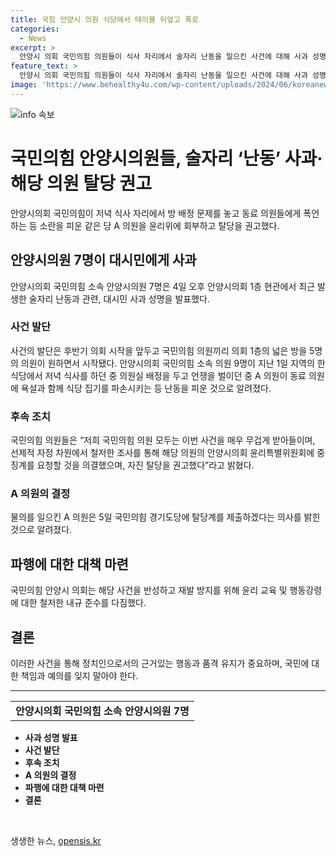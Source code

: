 ```yaml
---
title: 국힘 안양시 의원 식당에서 테이블 뒤엎고 폭로
categories:
  - News
excerpt: >
  안양시 의회 국민의힘 의원들이 식사 자리에서 술자리 난동을 일으킨 사건에 대해 사과 성명을 발표했다. 소란을 일으킨 의원에 대한 윤리위 회부와 탈당을 권고하는 결의를 내놓았으며, 이에 대한 대시민 사과도 진행됐다. 사건은 의회방 배정을 둘러싸고 시작돼 A 의원이 동료 의원을 욕설하고 식기를 파손한 것으로 전해졌다. 경찰 출동으로 사태는 진압됐고, A의원은 탈당 의사를 밝힌 상황이다. (150자)
feature_text: >
  안양시 의회 국민의힘 의원들이 식사 자리에서 술자리 난동을 일으킨 사건에 대해 사과 성명을 발표했다. 소란을 일으킨 의원에 대한 윤리위 회부와 탈당을 권고하는 결의를 내놓았으며, 이에 대한 대시민 사과도 진행됐다. 사건은 의회방 배정을 둘러싸고 시작돼 A 의원이 동료 의원을 욕설하고 식기를 파손한 것으로 전해졌다. 경찰 출동으로 사태는 진압됐고, A의원은 탈당 의사를 밝힌 상황이다. (150자)
image: 'https://www.behealthy4u.com/wp-content/uploads/2024/06/koreanews.jpg'
---
```


<p><img src="https://www.behealthy4u.com/wp-content/uploads/2024/06/koreanews.jpg" alt="info 속보" /></p>

<h1 data-ke-size="size26">국민의힘 안양시의원들, 술자리 ‘난동’ 사과·해당 의원 탈당 권고</h1>

<p data-ke-size="size16">안양시의회 국민의힘이 저녁 식사 자리에서 방 배정 문제를 놓고 동료 의원들에게 폭언하는 등 소란을 피운 같은 당 A 의원을 윤리위에 회부하고 탈당을 권고했다.</p>

<h2 data-ke-size="size24">안양시의원 7명이 대시민에게 사과</h2>

<p data-ke-size="size16">안양시의회 국민의힘 소속 안양시의원 7명은 4일 오후 안양시의회 1층 현관에서 최근 발생한 술자리 난동과 관련, 대시민 사과 성명을 발표했다.</p>

<h3 data-ke-size="size22">사건 발단</h3>

<p data-ke-size="size16">사건의 발단은 후반기 의회 시작을 앞두고 국민의힘 의원끼리 의회 1층의 넓은 방을 5명의 의원이 원하면서 시작됐다. 안양시의회 국민의힘 소속 의원 9명이 지난 1일 지역의 한 식당에서 저녁 식사를 하던 중 의원실 배정을 두고 언쟁을 벌이던 중 A 의원이 동료 의원에 욕설과 함께 식당 집기를 파손시키는 등 난동을 피운 것으로 알려졌다.</p>

<h3 data-ke-size="size22">후속 조치</h3>

<p data-ke-size="size16">국민의힘 의원들은 “저희 국민의힘 의원 모두는 이번 사건을 매우 무겁게 받아들이며, 선제적 자정 차원에서 철저한 조사를 통해 해당 의원의 안양시의회 윤리특별위원회에 중징계를 요청할 것을 의결했으며, 자진 탈당을 권고했다”라고 밝혔다.</p>

<h3 data-ke-size="size22">A 의원의 결정</h3>

<p data-ke-size="size16">물의를 일으킨 A 의원은 5일 국민의힘 경기도당에 탈당계를 제출하겠다는 의사를 밝힌 것으로 알려졌다.</p>

<h2 data-ke-size="size24">파행에 대한 대책 마련</h2>

<p data-ke-size="size16">국민의힘 안양시 의회는 해당 사건을 반성하고 재발 방지를 위해 윤리 교육 및 행동강령에 대한 철저한 내규 준수를 다짐했다.</p>

<h2 data-ke-size="size24">결론</h2>

<p data-ke-size="size16">이러한 사건을 통해 정치인으로서의 근거있는 행동과 품격 유지가 중요하며, 국민에 대한 책임과 예의를 잊지 말아야 한다.</p>

<hr>

<table>
  <tr>
    <td style="text-align: center; height: 17px;"><b>안양시의회 국민의힘 소속 안양시의원 7명</b></td>
  </tr>
</table>

<ul>
  <li><b>사과 성명 발표</b></li>
  <li><b>사건 발단</b></li>
  <li><b>후속 조치</b></li>
  <li><b>A 의원의 결정</b></li>
  <li><b>파행에 대한 대책 마련</b></li>
  <li><b>결론</b></li>
</ul>

<p data-ke-size="size16">&nbsp;</p>
생생한 뉴스, <a href="https://opensis.kr" rel="dofollow">opensis.kr</a>



